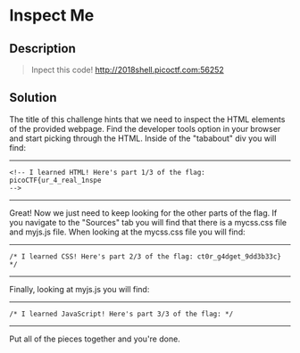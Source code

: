 # Inspect Me
## Description
>Inpect this code! http://2018shell.picoctf.com:56252
## Solution
The title of this challenge hints that we need to inspect the HTML elements of
the provided webpage. Find the developer tools option in your browser and start
picking through the HTML. Inside of the "tababout" div you will find:
***
    <!-- I learned HTML! Here's part 1/3 of the flag: picoCTF{ur_4_real_1nspe
    -->
***
Great! Now we just need to keep looking for the other parts of the flag. If you
navigate to the "Sources" tab you will find that there is a mycss.css file and
myjs.js file. When looking at the mycss.css file you will find:
***
    /* I learned CSS! Here's part 2/3 of the flag: ct0r_g4dget_9dd3b33c} */
***
Finally, looking at myjs.js you will find:
***
    /* I learned JavaScript! Here's part 3/3 of the flag: */
***
Put all of the pieces together and you're done.
